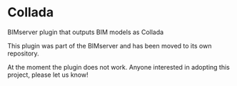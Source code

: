 # Collada
BIMserver plugin that outputs BIM models as Collada

This plugin was part of the BIMserver and has been moved to its own repository.

At the moment the plugin does not work. Anyone interested in adopting this project, please let us know!
